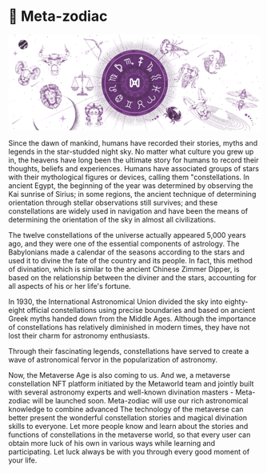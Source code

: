 # 📖 Meta-zodiac

![](.gitbook/assets/1.png)

Since the dawn of mankind, humans have recorded their stories, myths and legends in the star-studded night sky. No matter what culture you grew up in, the heavens have long been the ultimate story for humans to record their thoughts, beliefs and experiences. Humans have associated groups of stars with their mythological figures or devices, calling them "constellations. In ancient Egypt, the beginning of the year was determined by observing the Kai sunrise of Sirius; in some regions, the ancient technique of determining orientation through stellar observations still survives; and these constellations are widely used in navigation and have been the means of determining the orientation of the sky in almost all civilizations.

The twelve constellations of the universe actually appeared 5,000 years ago, and they were one of the essential components of astrology. The Babylonians made a calendar of the seasons according to the stars and used it to divine the fate of the country and its people. In fact, this method of divination, which is similar to the ancient Chinese Zimmer Dipper, is based on the relationship between the diviner and the stars, accounting for all aspects of his or her life's fortune.

In 1930, the International Astronomical Union divided the sky into eighty-eight official constellations using precise boundaries and based on ancient Greek myths handed down from the Middle Ages. Although the importance of constellations has relatively diminished in modern times, they have not lost their charm for astronomy enthusiasts.

Through their fascinating legends, constellations have served to create a wave of astronomical fervor in the popularization of astronomy.

Now, the Metaverse Age is also coming to us. And we, a metaverse constellation NFT platform initiated by the Metaworld team and jointly built with several astronomy experts and well-known divination masters - Meta-zodiac will be launched soon. Meta-zodiac will use our rich astronomical knowledge to combine advanced The technology of the metaverse can better present the wonderful constellation stories and magical divination skills to everyone. Let more people know and learn about the stories and functions of constellations in the metaverse world, so that every user can obtain more luck of his own in various ways while learning and participating. Let luck always be with you through every good moment of your life.
